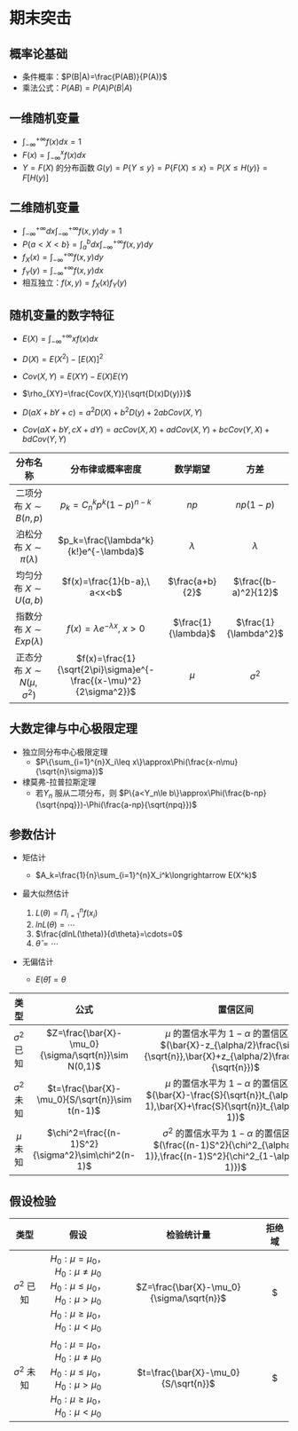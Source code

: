 # 期末突击

## 概率论基础

- 条件概率：$P(B|A)=\frac{P(AB)}{P(A)}$
- 乘法公式：$P(AB)=P(A)P(B|A)$

## 一维随机变量

- $\int_{-\infty}^{+\infty}{f(x)}dx=1$
- $F(x)=\int_{-\infty}^{x}{f(x)}dx$
- $Y=F(X)$ 的分布函数 $G(y)=P\{Y\le y\}=P\{F(X)\le x\}=P\{X\le H(y)\}=F[H(y)]$

## 二维随机变量

- $\int_{-\infty}^{+\infty}dx\int_{-\infty}^{+\infty}{f(x,y)}dy=1$
- $P\{a<X<b\}=\int_{a}^{b}dx\int_{-\infty}^{+\infty}{f(x,y)}dy$
- $f_{X}(x)=\int_{-\infty}^{+\infty}{f(x,y)}dy$
- $f_{Y}(y)=\int_{-\infty}^{+\infty}{f(x,y)}dx$
- 相互独立：$f(x,y)=f_{X}(x)f_{Y}(y)$

## 随机变量的数字特征

- $E(X)=\int_{-\infty}^{+\infty}{xf(x)}dx$

- $D(X)=E(X^2)-[E(X)]^2$

- $Cov(X,Y)=E(XY)-E(X)E(Y)$

- $\rho_{XY}=\frac{Cov(X,Y)}{\sqrt{D(x)D(y)}}$

- $D(aX+bY+c)=a^2D(X)+b^2D(y)+2abCov(X,Y)$

- $Cov(aX+bY,cX+dY)=acCov(X,X)+adCov(X,Y)+bcCov(Y,X)+bdCov(Y,Y)$


|             分布名称             |                       分布律或概率密度                       |      数学期望       |         方差          |
| :------------------------------: | :----------------------------------------------------------: | :-----------------: | :-------------------: |
|     二项分布 $X\sim B(n,p)$      |               $p_k=C_{n}^{k}{p^k}(1-p)^{n-k}$                |        $np$         |       $np(1-p)$       |
|  泊松分布 $X\sim \pi(\lambda)$   |            $p_k=\frac{\lambda^k}{k!}e^{-\lambda}$            |      $\lambda$      |       $\lambda$       |
|     均匀分布 $X\sim U(a,b)$      |                 $f(x)=\frac{1}{b-a},\ a<x<b$                 |   $\frac{a+b}{2}$   | $\frac{(b-a)^2}{12}$  |
|  指数分布 $X\sim Exp(\lambda)$   |             $f(x)=\lambda e^{-\lambda x},\ x>0$              | $\frac{1}{\lambda}$ | $\frac{1}{\lambda^2}$ |
| 正态分布 $X\sim N(\mu,\sigma^2)$ | $f(x)=\frac{1}{\sqrt{2\pi}\sigma}e^{-\frac{(x-\mu)^2}{2\sigma^2}}$ |        $\mu$        |      $\sigma^2$       |

## 大数定律与中心极限定理

- 独立同分布中心极限定理
    - $P\{\sum_{i=1}^{n}X_i\leq x\}\approx\Phi(\frac{x-n\mu}{\sqrt{n}\sigma})$
- 棣莫弗-拉普拉斯定理
    - 若$Y_n$ 服从二项分布，则 $P\{a<Y_n\le b\}\approx\Phi(\frac{b-np}{\sqrt{npq}})-\Phi(\frac{a-np}{\sqrt{npq}})$

## 参数估计

- 矩估计
    - $A_k=\frac{1}{n}\sum_{i=1}^{n}X_i^k\longrightarrow E(X^k)$

- 最大似然估计
    1. $L(\theta)=\Pi_{i=1}^{n}{f(x_i)}$
    2. $ln L(\theta)=\cdots$
    3. $\frac{dlnL(\theta)}{d\theta}=\cdots=0$
    4. $\hat{\theta}=\cdots$
- 无偏估计
    - $E(\hat{\theta})=\theta$

|      类型       |                         公式                         |                           置信区间                           |
| :-------------: | :--------------------------------------------------: | :----------------------------------------------------------: |
| $\sigma^2$ 已知 | $Z=\frac{\bar{X}-\mu_0}{\sigma/\sqrt{n}}\sim N(0,1)$ | $\mu$ 的置信水平为 $1-\alpha$ 的置信区间为 $(\bar{X}-z_{\alpha/2}\frac{\sigma}{\sqrt{n}},\bar{X}+z_{\alpha/2}\frac{\sigma}{\sqrt{n}})$ |
| $\sigma^2$ 未知 |   $t=\frac{\bar{X}-\mu_0}{S/\sqrt{n}}\sim t(n-1)$    | $\mu$ 的置信水平为 $1-\alpha$ 的置信区间为 $(\bar{X}-\frac{S}{\sqrt{n}}t_{\alpha/2}(n-1),\bar{X}+\frac{S}{\sqrt{n}}t_{\alpha/2}(n-1))$ |
|   $\mu$ 未知    |  $\chi^2=\frac{(n-1)S^2}{\sigma^2}\sim\chi^2(n-1)$   | $\sigma^2$ 的置信水平为 $1-\alpha$ 的置信区间为 $(\frac{(n-1)S^2}{\chi^2_{\alpha/2}(n-1)},\frac{(n-1)S^2}{\chi^2_{1-\alpha/2}(n-1)})$ |

## 假设检验

|      类型       |                             假设                             |                检验统计量                 |                            拒绝域                            |
| :-------------: | :----------------------------------------------------------: | :---------------------------------------: | :----------------------------------------------------------: |
| $\sigma^2$ 已知 | $H_0:\mu=\mu_0，H_0:\mu\ne\mu_0$<br />$H_0:\mu\le\mu_0，H_0:\mu>\mu_0$<br />$H_0:\mu\ge\mu_0，H_0:\mu<\mu_0$ | $Z=\frac{\bar{X}-\mu_0}{\sigma/\sqrt{n}}$ | $|z|\ge z_{\alpha/2}$<br />$z\ge z_{\alpha}$<br />$z\le z_{\alpha}$ |
| $\sigma^2$ 未知 | $H_0:\mu=\mu_0，H_0:\mu\ne\mu_0$<br />$H_0:\mu\le\mu_0，H_0:\mu>\mu_0$<br />$H_0:\mu\ge\mu_0，H_0:\mu<\mu_0$ |   $t=\frac{\bar{X}-\mu_0}{S/\sqrt{n}}$    | $|t|\ge t_{\alpha/2}(n-1)$<br />$t\ge t_{\alpha}(n-1)$<br />$t\le t_{\alpha}(n-1)$ |

